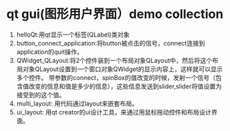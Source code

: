 # qt gui(图形用户界面）demo collection
1. helloQt:用qt显示一个标签(QLabel)类对象
2. button_connect_application:将button被点击的信号，connect连接到application的quit操作。
3. QWidget_QLayout:将2个控件装到一个布局对象QLayout中，然后将这个布局对象QLayout设置到一个窗口对象QWidget的显示内容上，这样就可以显示多个控件。
   带参数的connect，spinBox的值改变的时候，发射一个信号（包含值改变的信息和值是多少的信息），这些信息发送到slider,slider将值设置为接受到的这个值。
4. multi_layout: 用代码通过layout来嵌套布局。
5. ui_layout: 用qt creator的ui设计工具，来通过用鼠标拖动控件和布局设计界面。